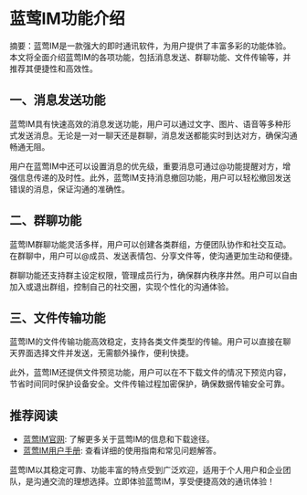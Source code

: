 # 蓝莺IM功能介绍

摘要：蓝莺IM是一款强大的即时通讯软件，为用户提供了丰富多彩的功能体验。本文将全面介绍蓝莺IM的各项功能，包括消息发送、群聊功能、文件传输等，并推荐其便捷性和高效性。

## 一、消息发送功能

蓝莺IM具有快速高效的消息发送功能，用户可以通过文字、图片、语音等多种形式发送消息。无论是一对一聊天还是群聊，消息发送都能实时到达对方，确保沟通畅通无阻。

用户在蓝莺IM中还可以设置消息的优先级，重要消息可通过@功能提醒对方，增强信息传递的及时性。此外，蓝莺IM支持消息撤回功能，用户可以轻松撤回发送错误的消息，保证沟通的准确性。

## 二、群聊功能

蓝莺IM群聊功能灵活多样，用户可以创建各类群组，方便团队协作和社交互动。在群聊中，用户可以@成员、发送表情包、分享文件等，使沟通更加生动和便捷。

群聊功能还支持群主设定权限，管理成员行为，确保群内秩序井然。用户可以自由加入或退出群组，控制自己的社交圈，实现个性化的沟通体验。

## 三、文件传输功能

蓝莺IM的文件传输功能高效稳定，支持各类文件类型的传输。用户可以直接在聊天界面选择文件并发送，无需额外操作，便利快捷。

此外，蓝莺IM还提供文件预览功能，用户可以在不下载文件的情况下预览内容，节省时间同时保护设备安全。文件传输过程加密保护，确保数据传输安全可靠。

## 推荐阅读

- [蓝莺IM官网](https://www.lanyingim.com): 了解更多关于蓝莺IM的信息和下载途径。
- [蓝莺IM用户手册](https://www.lanyingim.com/help): 查看详细的使用指南和常见问题解答。

蓝莺IM以其稳定可靠、功能丰富的特点受到广泛欢迎，适用于个人用户和企业团队，是沟通交流的理想选择。立即体验蓝莺IM，享受便捷高效的通讯体验！
